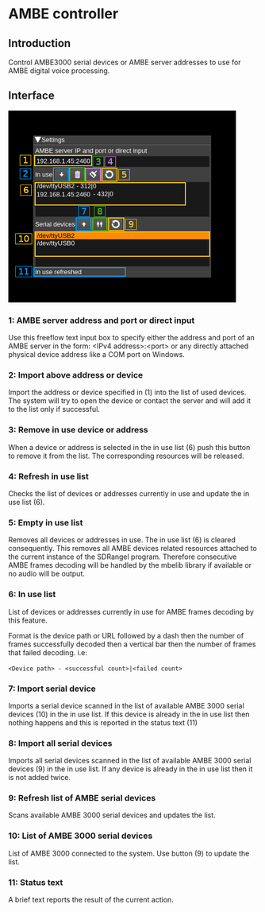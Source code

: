 <h1>AMBE controller</h1>

<h2>Introduction</h2>

Control AMBE3000 serial devices or AMBE server addresses to use for AMBE digital voice processing.

<h2>Interface</h2>

![AMBE controller GUI](../../../doc/img/AMBE_plugin.png)


<h3>1: AMBE server address and port or direct input</h3>

Use this freeflow text input box to specify either the address and port of an AMBE server in the form: &lt;IPv4 address>:&lt;port> or any directly attached physical device address like a COM port on Windows.

<h3>2: Import above address or device</h3>

Import the address or device specified in (1) into the list of used devices. The system will try to open the device or contact the server and will add it to the list only if successful.

<h3>3: Remove in use device or address</h3>

When a device or address is selected in the in use list (6) push this button to remove it from the list. The corresponding resources will be released.

<h3>4: Refresh in use list</h3>

Checks the list of devices or addresses currently in use and update the in use list (6).

<h3>5: Empty in use list</h3>

Removes all devices or addresses in use. The in use list (6) is cleared consequently. This removes all AMBE devices related resources attached to the current instance of the SDRangel program. Therefore consecutive AMBE frames decoding will be handled by the mbelib library if available or no audio will be output.

<h3>6: In use list</h3>

List of devices or addresses currently in use for AMBE frames decoding by this feature.

Format is the device path or URL followed by a dash then the number of frames successfully decoded then a vertical bar then the number of frames that failed decoding. i.e:

`<Device path> - <successful count>|<failed count>`

<h3>7: Import serial device</h3>

Imports a serial device scanned in the list of available AMBE 3000 serial devices (10) in the in use list. If this device is already in the in use list then nothing happens and this is reported in the status text (11)

<h3>8: Import all serial devices</h3>

Imports all serial devices scanned in the list of available AMBE 3000 serial devices (9) in the in use list. If any device is already in the in use list then it is not added twice.

<h3>9: Refresh list of AMBE serial devices</h3>

Scans available AMBE 3000 serial devices and updates the list.

<h3>10: List of AMBE 3000 serial devices</h3>

List of AMBE 3000 connected to the system. Use button (9) to update the list.

<h3>11: Status text</h3>

A brief text reports the result of the current action.
